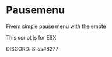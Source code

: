 # Pausemenu
 
Fivem simple pause menu with the emote 

This script is for ESX


DISCORD: Sliss#8277
